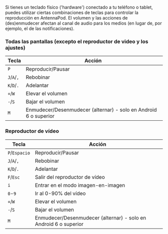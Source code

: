 Si tienes un teclado físico ('hardware') conectado a tu teléfono o tablet, puedes
utilizar ciertas combinaciones de teclas para controlar la reproducción en
AntennaPod. El volumen y las acciones de (des)enmudecer afectan al canal de
audio para los medios (en lugar de, por ejemplo, el de las notificaciones).

### Todas las pantallas (excepto el reproductor de video y los ajustes)

| Tecla | Acción |
| --- | --- |
| `P` | Reproducir/Pausar |
| `J`/`A`/`,` | Rebobinar |
| `K`/`D`/`.` | Adelantar |
| `+`/`W` | Elevar el volumen |
| `-`/`S` | Bajar el volumen |
| `M` | Enmudecer/Desenmudecer (alternar) - solo en Android 6 o superior |

### Reproductor de vídeo

| Tecla | Acción |
| --- | --- |
| `P`/`Espacio` | Reproducir/Pausar |
| `J`/`A`/`,` | Rebobinar |
| `K`/`D`/`.` | Adelantar |
| `F`/`Esc` | Salir del reproductor de vídeo |
| `i` | Entrar en el modo imagen-en-imagen |
| `0`-`9` | Ir al 0-90% del vídeo |
| `+`/`W` | Elevar el volumen |
| `-`/`S` | Bajar el volumen |
| `M` | Enmudecer/Desenmudecer (alternar) - solo en Android 6 o superior |
